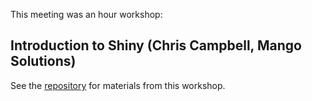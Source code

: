 This meeting was an hour workshop:

## Introduction to Shiny (Chris Campbell, Mango Solutions)

See the [repository](https://github.com/EdinbR/mango-shiny-workshop) for materials from this workshop.
